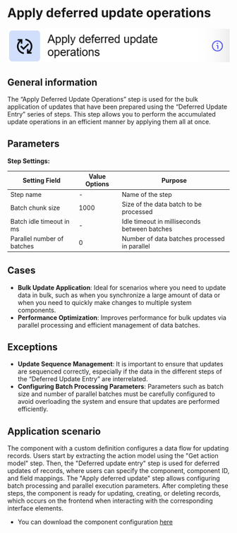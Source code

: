 # Apply deferred update operations

![](../../assets/images/app-development/apply-deferred-update-operations.png)

## General information
The “Apply Deferred Update Operations” step is used for the bulk application of updates that have been prepared using the “Deferred Update Entry” series of steps. This step allows you to perform the accumulated update operations in an efficient manner by applying them all at once.

## Parameters
**Step Settings:**

| Setting Field       | Value Options | Purpose |
|----------------------|-------------------|------------|
| Step name            | -                 | Name of the step |
| Batch chunk size     | 1000              | Size of the data batch to be processed |
| Batch idle timeout in ms | -             | Idle timeout in milliseconds between batches |
| Parallel number of batches | 0           | Number of data batches processed in parallel |

## Cases
- **Bulk Update Application**: Ideal for scenarios where you need to update data in bulk, such as when you synchronize a large amount of data or when you need to quickly make changes to multiple system components.
- **Performance Optimization**: Improves performance for bulk updates via parallel processing and efficient management of data batches.

## Exceptions
- **Update Sequence Management**: It is important to ensure that updates are sequenced correctly, especially if the data in the different steps of the “Deferred Update Entry” are interrelated.
- **Configuring Batch Processing Parameters**: Parameters such as batch size and number of parallel batches must be carefully configured to avoid overloading the system and ensure that updates are performed efficiently.

## Application scenario

The component with a custom definition configures a data flow for updating records. Users start by extracting the action model using the "Get action model" step. Then, the "Deferred update entry" step is used for deferred updates of records, where users can specify the component, component ID, and field mappings. The "Apply deferred update" step allows configuring batch processing and parallel execution parameters. After completing these steps, the component is ready for updating, creating, or deleting records, which occurs on the frontend when interacting with the corresponding interface elements.

- You can download the component configuration [here](https://drive.google.com/file/d/16uo9P5IWDv-QnT749fYDISyyWEbKrDVR/view?usp=sharing)